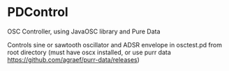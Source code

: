 # PDControl

OSC Controller, using JavaOSC library and Pure Data

Controls sine or sawtooth oscillator and ADSR envelope in osctest.pd from root directory (must have oscx installed, or use purr data https://github.com/agraef/purr-data/releases)
